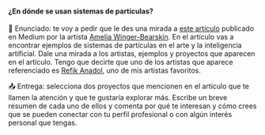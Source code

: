#### ¿En dónde se usan sistemas de partículas?

🎯 Enunciado: te voy a pedir que le des una mirada a [este artículo](https://studioamelia.medium.com/particle-systems-in-ai-art-a15a6502ff3f) publicado en Medium por la artista 
[Amelia Winger-Bearskin](https://www.studioamelia.com/). En el artículo vas a encontrar ejemplos de 
sistemas de partículas en el arte y la inteligencia artificial. Dale una mirada a los artistas, 
ejemplos y proyectos que aparecen en el artículo. Tengo que decirte que uno de los artistas 
que aparece referenciado es [Refik Anadol](https://refikanadol.com/), uno de mis artistas favoritos.

📤 Entrega: selecciona dos proyectos que mencionen en el artículo que te llamen 
la atención y que te gustaría explorar más. Escribe un breve resumen de cada uno de ellos y 
comenta por qué te interesan y cómo crees que se pueden conectar con tu perfil profesional o 
con algún interés personal que tengas.

